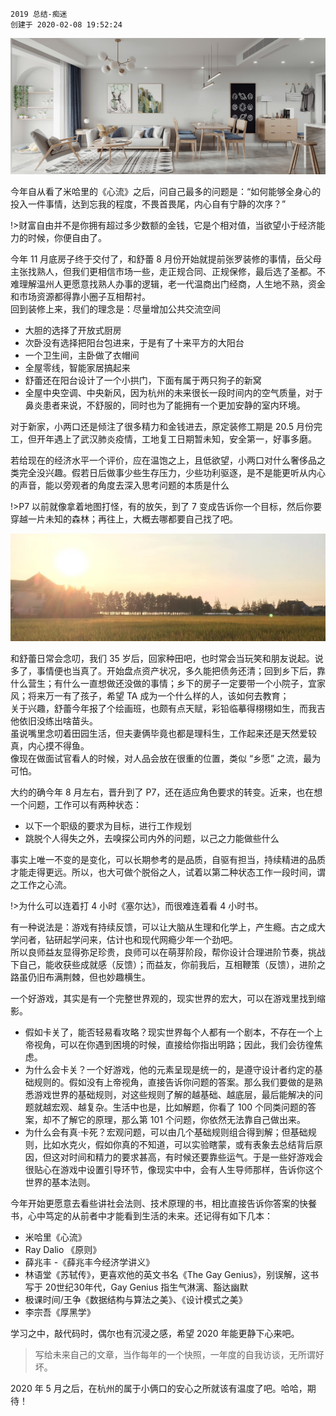 ```
2019 总结-痴迷
创建于 2020-02-08 19:52:24
```
![myhome](../images/2019-home.jpeg)

今年自从看了米哈里的《心流》之后，问自己最多的问题是：“如何能够全身心的投入一件事情，达到忘我的程度，不畏首畏尾，内心自有宁静的次序？”

!>财富自由并不是你拥有超过多少数额的金钱，它是个相对值，当欲望小于经济能力的时候，你便自由了。

今年 11 月底房子终于交付了，和舒蕾 8 月份开始就提前张罗装修的事情，岳父母主张找熟人，但我们更相信市场一些，走正规合同、正规保修，最后选了圣都。不难理解温州人更愿意找熟人办事的逻辑，老一代温商出门经商，人生地不熟，资金和市场资源都得靠小圈子互相帮衬。  
回到装修上来，我们的理念是：尽量增加公共交流空间  
* 大胆的选择了开放式厨房
* 次卧没有选择把阳台包进来，于是有了十来平方的大阳台
* 一个卫生间，主卧做了衣帽间
* 全屋零线，智能家居搞起来
* 舒蕾还在阳台设计了一个小拱门，下面有属于两只狗子的新窝
* 全屋中央空调、中央新风，因为杭州的未来很长一段时间内的空气质量，对于鼻炎患者来说，不舒服的，同时也为了能拥有一个更加安静的室内环境。

对于新家，小两口还是倾注了很多精力和金钱进去，原定装修工期是 20.5 月份完工，但开年遇上了武汉肺炎疫情，工地复工日期暂未知，安全第一，好事多磨。

若给现在的经济水平一个评价，应在温饱之上，且低欲望，小两口对什么奢侈品之类完全没兴趣。假若日后做事少些生存压力，少些功利驱逐，是不是能更听从内心的声音，能以旁观者的角度去深入思考问题的本质是什么

!>P7 以前就像拿着地图打怪，有的放矢，到了 7 变成告诉你一个目标，然后你要穿越一片未知的森林；再往上，大概去哪都要自己找了吧。

![my-home-country](../images/home-country.png)

和舒蕾日常会念叨，我们 35 岁后，回家种田吧，也时常会当玩笑和朋友说起。说多了，事情便也当真了。开始盘点资产状况，多久能把债务还清；回到乡下后，靠什么营生；有什么一直想做还没做的事情；乡下的房子一定要带一个小院子，宜家风；将来万一有了孩子，希望 TA 成为一个什么样的人，该如何去教育；  
关于兴趣，舒蕾今年报了个绘画班，也颇有点天赋，彩铅临摹得栩栩如生，而我吉他依旧没练出啥苗头。  
虽说嘴里念叨着田园生活，但夫妻俩毕竟也都是理科生，工作起来还是天然爱较真，内心摸不得鱼。  
像现在做面试官看人的时候，对人品会放在很重的位置，类似 “乡愿” 之流，最为可怕。

大约的确今年 8 月左右，晋升到了 P7，还在适应角色要求的转变。近来，也在想一个问题，工作可以有两种状态：
* 以下一个职级的要求为目标，进行工作规划
* 跳脱个人得失之外，去嗅探公司内外的问题，以己之力能做些什么

事实上唯一不变的是变化，可以长期参考的是品质，自驱有担当，持续精进的品质才能走得更远。所以，也大可做个脱俗之人，试着以第二种状态工作一段时间，谓之工作之心流。

!>为什么可以连着打 4 小时《塞尔达》，而很难连着看 4 小时书。

有一种说法是：游戏有持续反馈，可以让大脑从生理和化学上，产生瘾。古之成大学问者，钻研起学问来，估计也和现代网瘾少年一个劲吧。  
所以良师益友显得弥足珍贵，良师可以在萌芽阶段，帮你设计合理进阶节奏，挑战下自己，能收获些成就感（反馈）；而益友，你前我后，互相鞭策（反馈），进阶之路虽仍旧布满荆棘，但也妙趣横生。  

一个好游戏，其实是有一个完整世界观的，现实世界的宏大，可以在游戏里找到缩影。
* 假如卡关了，能否轻易看攻略？现实世界每个人都有一个剧本，不存在一个上帝视角，可以在你遇到困境的时候，直接给你指出明路；因此，我们会彷徨焦虑。
* 为什么会卡关？一个好游戏，他的元素呈现是统一的，是遵守设计者约定的基础规则的。假如没有上帝视角，直接告诉你问题的答案。那么我们要做的是熟悉游戏世界的基础规则，对这些规则了解的越基础、越底层，最后能解决的问题就越宏观、越复杂。生活中也是，比如解题，你看了 100 个同类问题的答案，却不了解它的原理，那么第 101 个问题，你依然无法靠自己做出来。
* 为什么会有真·卡死？宏观问题，可以由几个基础规则组合得到解；但基础规则，比如水克火，假如你真的不知道，可以实验瞎蒙，或有表象去总结背后原因，但这对时间和精力的要求甚高，有时候还要靠些运气。于是一些好游戏会很贴心在游戏中设置引导环节，像现实中中，会有人生导师那样，告诉你这个世界的基本法则。

今年开始更愿意去看些讲社会法则、技术原理的书，相比直接告诉你答案的快餐书，心中笃定的从前者中才能看到生活的未来。还记得有如下几本：
* 米哈里《心流》
* Ray Dalio 《原则》
* 薛兆丰 -《薛兆丰今经济学讲义》
* 林语堂《苏轼传》，更喜欢他的英文书名《The Gay Genius》，别误解，这书写于 20世纪30年代，Gay Genius 指生气淋漓、豁达幽默
* 极课时间/王争《数据结构与算法之美》、《设计模式之美》
* 李宗吾《厚黑学》

学习之中，敲代码时，偶尔也有沉浸之感，希望 2020 年能更静下心来吧。


>写给未来自己的文章，当作每年的一个快照，一年度的自我访谈，无所谓好坏。

2020 年 5 月之后，在杭州的属于小俩口的安心之所就该有温度了吧。哈哈，期待！